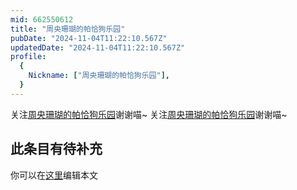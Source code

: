 ```yaml
---
mid: 662550612
title: "周央珊瑚的帕恰狗乐园"
pubDate: "2024-11-04T11:22:10.567Z"
updatedDate: "2024-11-04T11:22:10.567Z"
profile:
  {
    Nickname: ["周央珊瑚的帕恰狗乐园"],
  }
---
```


关注[周央珊瑚的帕恰狗乐园](https://space.bilibili.com/662550612)谢谢喵~ 关注[周央珊瑚的帕恰狗乐园](https://space.bilibili.com/662550612)谢谢喵~

## 此条目有待补充
你可以在[这里](https://github.com/Yuhanawa/VTuber.ICU/edit/master/src/content/v/周央珊瑚的帕恰狗乐园/index.md)编辑本文
